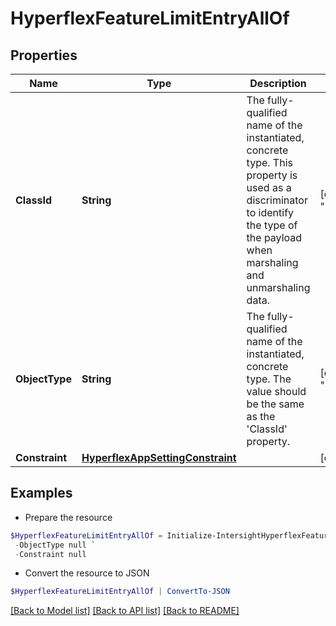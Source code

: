 # HyperflexFeatureLimitEntryAllOf
## Properties

Name | Type | Description | Notes
------------ | ------------- | ------------- | -------------
**ClassId** | **String** | The fully-qualified name of the instantiated, concrete type. This property is used as a discriminator to identify the type of the payload when marshaling and unmarshaling data. | [default to "hyperflex.FeatureLimitEntry"]
**ObjectType** | **String** | The fully-qualified name of the instantiated, concrete type. The value should be the same as the &#39;ClassId&#39; property. | [default to "hyperflex.FeatureLimitEntry"]
**Constraint** | [**HyperflexAppSettingConstraint**](HyperflexAppSettingConstraint.md) |  | [optional] 

## Examples

- Prepare the resource
```powershell
$HyperflexFeatureLimitEntryAllOf = Initialize-IntersightHyperflexFeatureLimitEntryAllOf  -ClassId null `
 -ObjectType null `
 -Constraint null
```

- Convert the resource to JSON
```powershell
$HyperflexFeatureLimitEntryAllOf | ConvertTo-JSON
```

[[Back to Model list]](../README.md#documentation-for-models) [[Back to API list]](../README.md#documentation-for-api-endpoints) [[Back to README]](../README.md)


